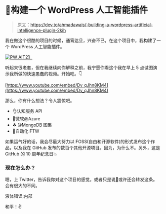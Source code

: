 # 🦊构建一个 WordPress 人工智能插件

> 原文：<https://dev.to/ahmadawais/-building-a-wordpress-artificial-intelligence-plugin-2kih>

我在做这个很酷的项目的时候，通宵达旦，兴奋不已，在这个项目中，我构建了一个 WordPress 人工智能插件。

[![PW AI](../Images/fcb7655ea5850ada75b5bc7c2733ca3f.png)T2】](https://res.cloudinary.com/practicaldev/image/fetch/s--xT6zq-qN--/c_limit%2Cf_auto%2Cfl_progressive%2Cq_auto%2Cw_880/http://on.ahmda.ws/qqwI/c)

听起来很老套，但在我继续向你解释之前，我宁愿你看这个我在早上 5 点试图演示我所做的快速愚蠢的视频。开始吧。👇

[https://www.youtube.com/embed/Dv_qJhn8KM4](https://www.youtube.com/embed/Dv_qJhn8KM4)

那么，你有什么想法？令人震惊吧。

*   👌认知服务 API
*   🎩微软@Azure
*   ☘ @MongoDB 图集
*   🚀自动化 FTW

如果运气好的话，我会尽最大努力以 FOSS(自由和开源软件)的形式发布这个作品，以及我在 GitHub 发布的数百个其他开源项目。因为，为什么不。另外，这是 GitHub 的 10 周年纪念日💥

### 现在怎么办？

嗯，上 Twitter，告诉我你对这个项目的感觉。或者只是说👋或许还会转发这条。会有很大的不同。

液体错误:内部

和平！✌